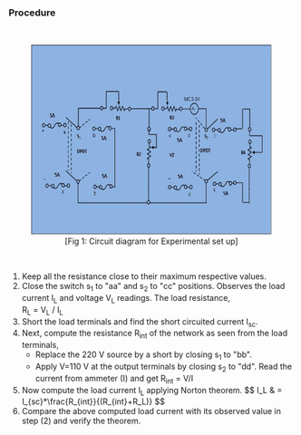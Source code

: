 ### Procedure
<div class="content" id="experiment-article-section-2-content">                            
                            <p>
								<br><figure style="text-align:center">
									  <img alt="" src="./image/pic5.JPG" height="335" width="712">
								<br><figcaption>[Fig 1: Circuit diagram for Experimental set up]</figcaption>
								    </figure>
                                    <br>
								<ol type="1">
                                <li>Keep all the resistance close to their maximum respective values.</li>
								<li>Close the switch s<sub>1</sub> to "aa" and s<sub>2</sub> to "cc" positions. Observes the load current I<sub>L</sub> and voltage V<sub>L</sub> readings. The load resistance,
                                <br>	
                                R<sub>L</sub> = V<sub>L</sub> / I<sub>L</sub>								
                                </li> 
								<li>Short the load terminals and find the short circuited current 
                                I<sub>sc</sub>.</li>
							   <li>Next, compute the resistance R<sub>int</sub> of the network as seen from the load terminals, 
									<ul>
									<li>Replace the 220 V source by a short by closing s<sub>1</sub> to "bb".
                                    </li>
									<li>Apply V=110 V at the output terminals by closing s<sub>2</sub> to "dd". Read the current from ammeter (I) and get
									R<sub>int</sub> = V/I </li>
									</ul>
                                    </li>
									<li>Now compute the load current I<sub>L</sub> applying Norton theorem.	
							 $$ I_L & = I_{sc}*\frac{R_{int}}{(R_{int}+R_L)} $$ </li>
								<li>Compare the above computed load current with its observed value in step (2) and verify the theorem.</li>
								</ol>
                                <br>
                                <br>
                                <br>
							</p>                                
                        </div>